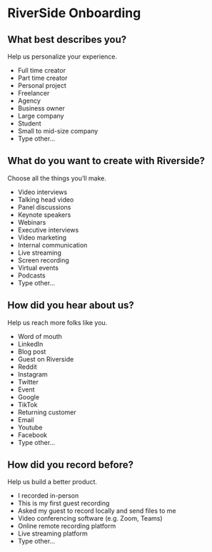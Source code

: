 # RiverSide Onboarding

## What best describes you?

Help us personalize your experience.

- Full time creator
- Part time creator
- Personal project
- Freelancer
- Agency
- Business owner
- Large company
- Student
- Small to mid-size company
- Type other...

## What do you want to create with Riverside?

Choose all the things you’ll make.

- Video interviews
- Talking head video
- Panel discussions
- Keynote speakers
- Webinars
- Executive interviews
- Video marketing
- Internal communication
- Live streaming
- Screen recording
- Virtual events
- Podcasts
- Type other...

## How did you hear about us?

Help us reach more folks like you.

- Word of mouth
- LinkedIn
- Blog post
- Guest on Riverside
- Reddit
- Instagram
- Twitter
- Event
- Google
- TikTok
- Returning customer
- Email
- Youtube
- Facebook
- Type other...

## How did you record before?

Help us build a better product.

- I recorded in-person
- This is my first guest recording
- Asked my guest to record locally and send files to me
- Video conferencing software (e.g. Zoom, Teams)
- Online remote recording platform
- Live streaming platform
- Type other...
